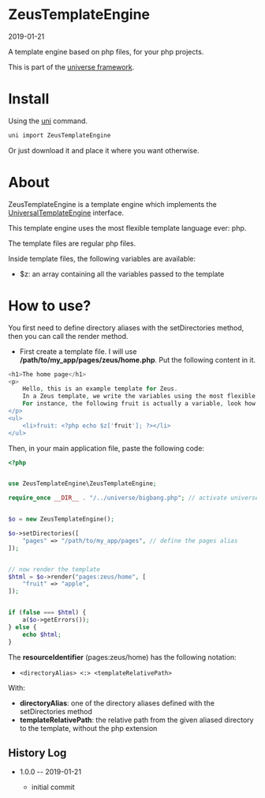 ZeusTemplateEngine
===========
2019-01-21



A template engine based on php files, for your php projects.

This is part of the [universe framework](https://github.com/karayabin/universe-snapshot).


Install
==========
Using the [uni](https://github.com/lingtalfi/universe-naive-importer) command.
```bash
uni import ZeusTemplateEngine
```

Or just download it and place it where you want otherwise.







About
=====

ZeusTemplateEngine is a template engine which implements the [UniversalTemplateEngine](https://github.com/lingtalfi/UniversalTemplateEngine) interface.

This template engine uses the most flexible template language ever: php.

The template files are regular php files.


Inside template files, the following variables are available:

- $z: an array containing all the variables passed to the template



How to use?
===========

You first need to define directory aliases with the setDirectories method, then you can call the render method.



- First create a template file. I will use **/path/to/my_app/pages/zeus/home.php**. Put the following content in it.


```php
<h1>The home page</h1>
<p>
    Hello, this is an example template for Zeus.
    In a Zeus template, we write the variables using the most flexible template language ever: php.
    For instance, the following fruit is actually a variable, look how it's done in the source code:
</p>
<ul>
    <li>fruit: <?php echo $z['fruit']; ?></li>
</ul>

```


Then, in your main application file, paste the following code:

```php
<?php


use ZeusTemplateEngine\ZeusTemplateEngine;

require_once __DIR__ . "/../universe/bigbang.php"; // activate universe


$o = new ZeusTemplateEngine();

$o->setDirectories([
    "pages" => "/path/to/my_app/pages", // define the pages alias
]);


// now render the template
$html = $o->render("pages:zeus/home", [
    "fruit" => "apple",
]);


if (false === $html) {
    a($o->getErrors());
} else {
    echo $html;
}

```

The **resourceIdentifier** (pages:zeus/home) has the following notation:

- ```<directoryAlias> <:> <templateRelativePath>```

With:
- **directoryAlias**: one of the directory aliases defined with the setDirectories method
- **templateRelativePath**: the relative path from the given aliased directory to the template, without the php extension





History Log
------------------

- 1.0.0 -- 2019-01-21

    - initial commit